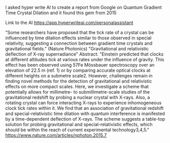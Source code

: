 I asked hyper write AI to create a report from Google on Quantum Gradient Time Crystal Dilation and it found this gem from 2015

Link to the AI
https://app.hyperwriteai.com/personalassistant

"Some researchers have proposed that the tick rate of a crystal can be influenced by time dilation effects similar to those observed in special relativity, suggesting a connection between gradient time crystals and gravitational fields." (Nature Photonics) "Gravitational and relativistic deflection of X-ray superradiance"
Abstract:
"Einstein predicted that clocks at different altitudes tick at various rates under the influence of gravity. This effect has been observed using 57Fe Mössbauer spectroscopy over an elevation of 22.5 m (ref. 1) or by comparing accurate optical clocks at different heights on a submetre scale2. However, challenges remain in finding novel methods for the detection of gravitational and relativistic effects on more compact scales. Here, we investigate a scheme that potentially allows for millimetre- to submillimetre-scale studies of the gravitational redshift by probing a nuclear crystal with X-rays. Also, a rotating crystal can force interacting X-rays to experience inhomogeneous clock tick rates within it. We find that an association of gravitational redshift and special-relativistic time dilation with quantum interference is manifested by a time-dependent deflection of X-rays. The scheme suggests a table-top solution for probing gravitational and special-relativistic effects, which should be within the reach of current experimental technology3,4,5."
 https://www.nature.com/articles/nphoton.2015.7

